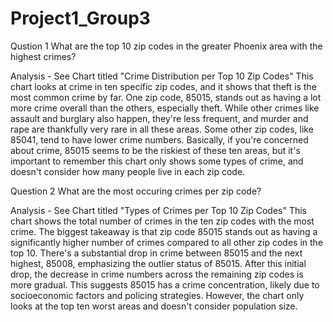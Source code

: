 # Project1_Group3

Qustion 1
     What are the top 10 zip codes in the greater Phoenix area with the highest crimes?

Analysis - See Chart titled "Crime Distribution per Top 10 Zip Codes"
     This chart looks at crime in ten specific zip codes, and it shows that theft is the most common crime by far.  One zip code, 85015, stands out as having a lot more crime overall than the others, especially theft.  While other crimes like assault and burglary also happen, they're less frequent, and murder and rape are thankfully very rare in all these areas. Some other zip codes, like 85041, tend to have lower crime numbers.  Basically, if you're concerned about crime, 85015 seems to be the riskiest of these ten areas, but it's important to remember this chart only shows some types of crime, and doesn't consider how many people live in each zip code.


Question 2
    What are the most occuring crimes per zip code?

Analysis - See Chart titled "Types of Crimes per Top 10 Zip Codes"
    This chart shows the total number of crimes in the ten zip codes with the most crime.  The biggest takeaway is that zip code 85015 stands out as having a significantly higher number of crimes compared to all other zip codes in the top 10.  There's a substantial drop in crime between 85015 and the next highest, 85008, emphasizing the outlier status of 85015.  After this initial drop, the decrease in crime numbers across the remaining zip codes is more gradual. This suggests 85015 has a crime concentration, likely due to socioeconomic factors and policing strategies. However, the chart only looks at the top ten worst areas and doesn't consider population size.



